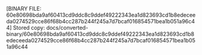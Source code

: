 [BINARY FILE: 60e80698bda9af60413cd9ddc8c9ddef49222343ea1d823693cd1b8edeceeda0274529cce86f68b4cc287b244f245a7d7bcaf016854571bea1b051a96c44]
Stored copy: docs/converted-binary/60e80698bda9af60413cd9ddc8c9ddef49222343ea1d823693cd1b8edeceeda0274529cce86f68b4cc287b244f245a7d7bcaf016854571bea1b051a96c44

